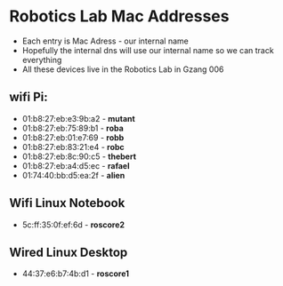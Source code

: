 # Robotics Lab Mac Addresses
* Each entry is Mac Adress - our internal name
* Hopefully the internal dns will use our internal name so we can track everything
* All these devices live in the Robotics Lab in Gzang 006

## wifi Pi:

* 01:b8:27:eb:e3:9b:a2 - **mutant**
* 01:b8:27:eb:75:89:b1 - **roba**
* 01:b8:27:eb:01:e7:69 - **robb**
* 01:b8:27:eb:83:21:e4 - **robc**
* 01:b8:27:eb:8c:90:c5 - **thebert**
* 01:b8:27:eb:a4:d5:ec - **rafael**
* 01:74:40:bb:d5:ea:2f - **alien**

## Wifi Linux Notebook
* 5c:ff:35:0f:ef:6d - **roscore2**

## Wired Linux Desktop
* 44:37:e6:b7:4b:d1 - **roscore1**
